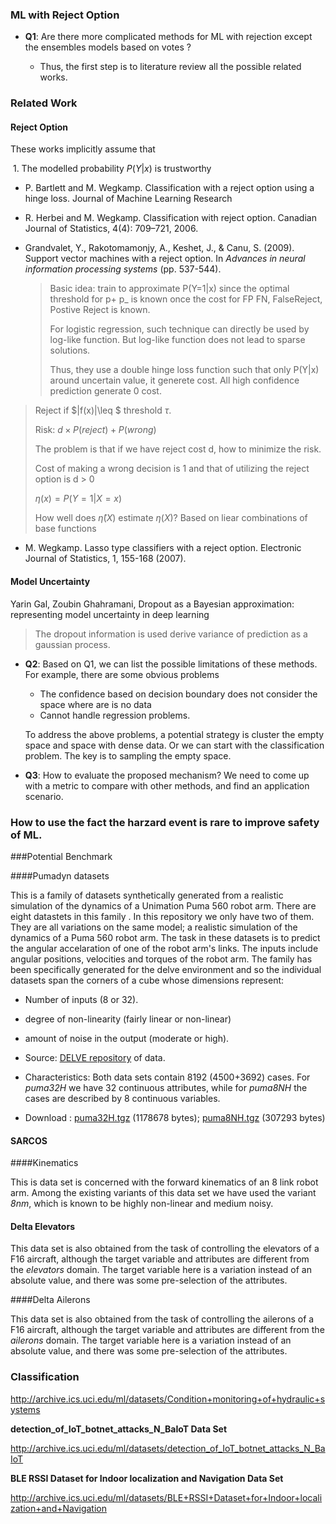 ### ML with Reject Option



- **Q1**:  Are there more complicated methods for ML with rejection except the ensembles models based on votes ?

  - Thus, the first step is to literature review all the possible related works.

### Related Work



#### Reject Option

These works implicitly assume that 

​	1. The modelled probability $P(Y|x)$ is trustworthy



- P. Bartlett and M. Wegkamp. Classification with a reject option using a hinge loss. Journal of Machine Learning Research

- R. Herbei and M. Wegkamp. Classification with reject option. Canadian Journal of Statistics, 4(4): 709–721, 2006. 

- Grandvalet, Y., Rakotomamonjy, A., Keshet, J., & Canu, S. (2009). Support vector machines with a reject option. In *Advances in neural information processing systems* (pp. 537-544).

  > Basic idea: train to approximate P(Y=1|x) since the optimal threshold for p+ p_ is known once the cost for FP FN, FalseReject, Postive Reject is known.
  >
  > For logistic  regression, such technique can  directly be used by log-like function. But log-like function does not lead to sparse solutions.  
  >
  > Thus, they use a double hinge loss function such that only P(Y|x) around uncertain value, it generete cost. All high confidence prediction generate 0 cost.

> Reject if $|f(x)|\leq $  threshold $\tau$.
>
> Risk: $d\times P(reject)+P(wrong )$
>
> The problem is that if we have reject cost d, how to minimize the risk.
>
> Cost of making a wrong decision is 1 and that of utilizing the reject option is d > 0
>
> $η(x) = P(Y = 1|X = x)$
>
> How well does $\hat η(X)$ estimate $η(X)$? Based on  liear combinations of base functions

* M. Wegkamp. Lasso type classifiers with a reject option. Electronic Journal of Statistics, 1, 155-168 (2007).

#### Model Uncertainty

Yarin Gal,  Zoubin Ghahramani, Dropout as a Bayesian approximation: representing model uncertainty in deep learning

> The dropout information is used derive variance of prediction as a gaussian process.

 



- **Q2**:  Based on Q1, we can list the possible limitations of these methods. For example, there are some obvious problems

  - The confidence based on decision boundary does not consider the space where are is no data
  - Cannot handle regression problems.

  To address the above problems, a potential strategy is cluster the empty space and space with dense data. Or we can start with the classification problem.  The key is to sampling the empty space.

- **Q3**:  How to evaluate the proposed mechanism?   We need to come up with a metric to compare with other  methods, and find an application scenario.



### How to use the fact the harzard event is rare to improve safety of ML.



###Potential Benchmark

####Pumadyn datasets 

This is a family of datasets synthetically generated from a realistic simulation of the dynamics of a Unimation Puma 560 robot arm. There are eight datastets in this family . In this repository we only have two of them. They are all variations on the same model; a realistic simulation of the dynamics of a Puma 560 robot arm. The task in these datasets is to predict the angular accelaration of one of the robot arm's links. The inputs include angular positions, velocities and torques of the robot arm. The family has been specifically generated for the delve environment and so the individual datasets span the corners of a cube whose dimensions represent:

- Number of inputs (8 or 32).
- degree of non-linearity (fairly linear or non-linear)
- amount of noise in the output (moderate or high).

- Source: [DELVE repository](http://www.cs.toronto.edu/~delve/) of data.
- Characteristics: Both data sets contain 8192 (4500+3692) cases. For *puma32H* we have 32 continuous attributes, while for *puma8NH* the cases are described by 8 continuous variables.
- Download : [puma32H.tgz](http://www.dcc.fc.up.pt/~ltorgo/Regression/puma32H.tgz) (1178678 bytes); [puma8NH.tgz](http://www.dcc.fc.up.pt/~ltorgo/Regression/puma8NH.tgz) (307293 bytes)



#### SARCOS



####Kinematics

This is data set is concerned with the forward kinematics of an 8 link robot arm. Among the existing variants of this data set we have used the variant *8nm*, which is known to be highly non-linear and medium noisy.





#### Delta Elevators

 

This data set is also obtained from the task of controlling the elevators of a F16 aircraft, although the target variable and attributes are different from the *elevators* domain. The target variable here is a variation instead of an absolute value, and there was some pre-selection of the attributes.



####Delta Ailerons

This data set is also obtained from the task of controlling the ailerons of a F16 aircraft, although the target variable and attributes are different from the *ailerons* domain. The target variable here is a variation instead of an absolute value, and there was some pre-selection of the attributes.

 

 

### Classification

http://archive.ics.uci.edu/ml/datasets/Condition+monitoring+of+hydraulic+systems





**detection_of_IoT_botnet_attacks_N_BaIoT Data Set**  

http://archive.ics.uci.edu/ml/datasets/detection_of_IoT_botnet_attacks_N_BaIoT



**BLE RSSI Dataset for Indoor localization and Navigation Data Set**  

http://archive.ics.uci.edu/ml/datasets/BLE+RSSI+Dataset+for+Indoor+localization+and+Navigation